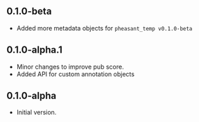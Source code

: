 ## 0.1.0-beta

- Added more metadata objects for `pheasant_temp v0.1.0-beta`

## 0.1.0-alpha.1

- Minor changes to improve pub score.
- Added API for custom annotation objects

## 0.1.0-alpha

- Initial version.